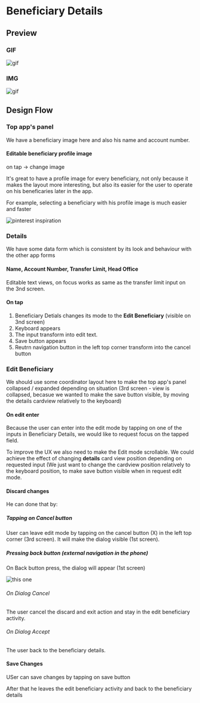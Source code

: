 # Beneficiary Details

## Preview

### GIF

![gif](https://i.imgur.com/LqkCTjH.gif)

### IMG

![gif](https://i.imgur.com/OJCbti8.png)

## Design Flow

### Top app's panel

We have a beneficiary image here and also his name and account number.

#### Editable beneficiary profile image

on tap -> change image

It's great to have a profile image for every beneficiary,
not only because it makes the layout more interesting, 
but also its easier for the user to operate on his beneficaries later in the app.

For example, selecting a beneficiary with his profile image is much easier and faster

![pinterest inspiration](https://i.imgur.com/lnrzIUy.png)

### Details

We have some data form which is consistent by its look and behaviour with the other app forms

#### Name, Account Number, Transfer Limit, Head Office

Editable text views, on focus works as same as the transfer limit input on the 3nd screen.

#### On tap

1. Beneficiary Detials changes its mode to the **Edit Beneficiary** (visible on 3nd screen)
2. Keyboard appears
3. The input transform into edit text.
4. Save button appears
5. Reutrn navigation button in the left top corner transform into the cancel button

### Edit Beneficiary

We should use some coordinator layout here to make the top app's panel collapsed / expanded depending on situation
(3rd screen - view is collapsed, becasue we wanted to make the save button visible, by moving the details cardview relatively to the keyboard)

#### On edit enter

Because the user can enter into the edit mode by tapping on one of the inputs in Beneficiary Details, we would like to
request focus on the tapped field. 

To improve the UX we also need to make the Edit mode scrollable. We could achieve the effect of changing __details__ card view position
depending on requested input (We just want to change the cardview position relatively to the keyboard position, to make save button visible when in request edit mode.

#### Discard changes

He can done that by:

##### Tapping on Cancel button

User can leave edit mode by tapping on the cancel button (X) in the left top corner (3rd screen). It will make the dialog visible (1st screen).

##### Pressing back button (external navigation in the phone)

On Back button press, the dialog will appear (1st screen)

![this one](https://i.imgur.com/dXFwBAY.png)

###### On Dialog Cancel

The user cancel the discard and exit action and stay in the edit beneficiary activity.

###### On Dialog Accept

The user back to the beneficiary details.

#### Save Changes

USer can save changes by tapping on save button

After that he leaves the edit beneficiary activity and back to the beneficiary details





